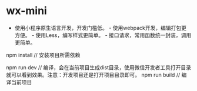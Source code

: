 # wx-mini
- 使用小程序原生语言开发，开发门槛低。 - 使用webpack开发，编辑打包更方便。 - 使用Less，编写样式更简单。 - 接口请求，常用函数统一封装，调用更简单。


npm install   // 安装项目所需依赖

npm run dev  // 编译，会在当前项目生成dist目录，使用微信开发者工具打开目录就可以看到效果。注意：开发项目还是打开项目目录即可。
npm run build // 编译当前项目
